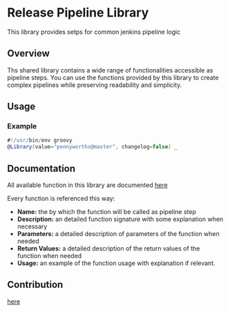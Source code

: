 # Release Pipeline Library
This library provides setps for common jenkins pipeline logic

## Overview
Ths shared library contains a wide range of functionalities accessible as pipeline steps. You can use the functions provided by this library to create complex pipelines while preserving readability and simplicity.


## Usage


### Example

```groovy
#!/usr/bin/env groovy
@Library(value="pennyworths@master", changelog=false) _
```

## Documentation
All available function in this library are documented [here](doc/functions.md)

Every function is referenced this way:
 - **Name:** the  by which the function will be called as pipeline step
 - **Description:** an detailed function signature with some explanation when necessary
 - **Parameters:** a detailed description of parameters of the function when needed
 - **Return Values:** a detailed description of the return values of the function when needed
 - **Usage:** an example of the function usage with explanation if relevant.


## Contribution
[here](CONTRIBUTING.md)
